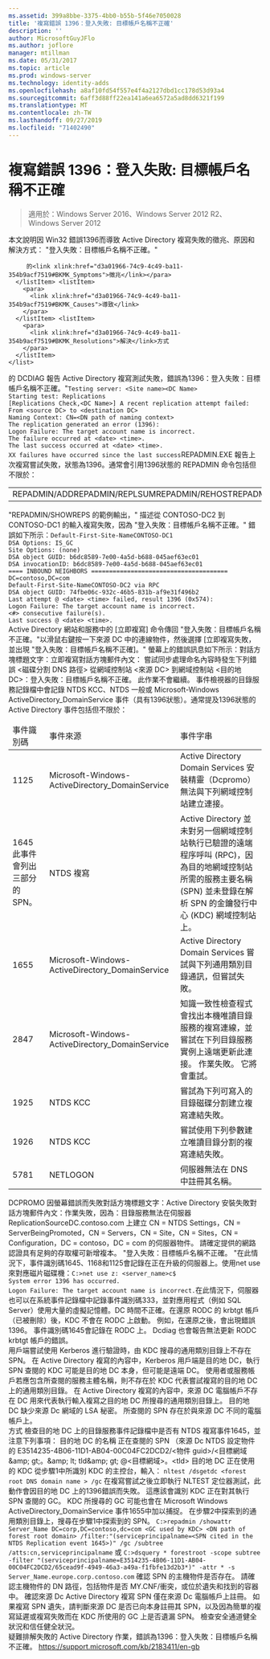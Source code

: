 ```yaml
---
ms.assetid: 399a8bbe-3375-4bb0-b55b-5f46e7050028
title: '複寫錯誤 1396：登入失敗: 目標帳戶名稱不正確'
description: ''
author: MicrosoftGuyJFlo
ms.author: joflore
manager: mtillman
ms.date: 05/31/2017
ms.topic: article
ms.prod: windows-server
ms.technology: identity-adds
ms.openlocfilehash: a8af10fd54f557e4f4a2127dbd1cc178d53d93a4
ms.sourcegitcommit: 6aff3d88ff22ea141a6ea6572a5ad8dd6321f199
ms.translationtype: MT
ms.contentlocale: zh-TW
ms.lasthandoff: 09/27/2019
ms.locfileid: "71402490"
---
```

# <a name="replication-error-1396-logon-failure-the-target-account-name-is-incorrect"></a>複寫錯誤 1396：登入失敗: 目標帳戶名稱不正確

>適用於：Windows Server 2016、Windows Server 2012 R2、Windows Server 2012


<developerConceptualDocument xmlns="https://ddue.schemas.microsoft.com/authoring/2003/5" xmlns:xlink="https://www.w3.org/1999/xlink" xmlns:xsi="https://www.w3.org/2001/XMLSchema-instance" xsi:schemaLocation="https://ddue.schemas.microsoft.com/authoring/2003/5 http://clixdevr3.blob.core.windows.net/ddueschema/developer.xsd"> <introduction>
    <para>本文說明因 Win32 錯誤1396而導致 Active Directory 複寫失敗的徵兆、原因和解決方式： &quot;登入失敗：目標帳戶名稱不正確。&quot; </para>
    <list class="bullet"> <listItem>
        <para>
          
         的<link xlink:href="d3a01966-74c9-4c49-ba11-354b9acf7519#BKMK_Symptoms">徵兆</link></para>
      </listItem> <listItem>
        <para>
          <link xlink:href="d3a01966-74c9-4c49-ba11-354b9acf7519#BKMK_Causes">導致</link>
        </para>
      </listItem> <listItem>
        <para>
          <link xlink:href="d3a01966-74c9-4c49-ba11-354b9acf7519#BKMK_Resolutions">解決</link>方式
        </para>
      </listItem>
    </list>
  </introduction>
  <section address="BKMK_Symptoms">
    <content>
       的
    <title>徵兆</title><para />
      <list class="ordered">
<listItem><para>DCDIAG 報告 Active Directory 複寫測試失敗，錯誤為1396：登入失敗：目標帳戶名稱不正確。&quot;</para><code>Testing server: &lt;Site name&gt;&lt;DC Name&gt;
Starting test: Replications
[Replications Check,&lt;DC Name&gt;] A recent replication attempt failed:
From &lt;source DC&gt; to &lt;destination DC&gt;
Naming Context: CN=&lt;DN path of naming context&gt;
<codeFeaturedElement>The replication generated an error (1396):
Logon Failure: The target account name is incorrect.</codeFeaturedElement>
The failure occurred at &lt;date&gt; &lt;time&gt;.
The last success occurred at &lt;date&gt; &lt;time&gt;.
XX failures have occurred since the last success</code></listItem><listItem><para>REPADMIN.EXE 報告上次複寫嘗試失敗，狀態為1396。</para><para>通常會引用1396狀態的 REPADMIN 命令包括但不限於：</para><table xmlns:caps="https://schemas.microsoft.com/build/caps/2013/11"><tbody><tr><TD><list class="bullet"><listItem><para>REPADMIN/ADD</para></listItem><listItem><para>REPADMIN/REPLSUM</para></listItem><listItem><para>REPADMIN/REHOST</para></listItem><listItem><para>REPADMIN/SHOWVECTOR/LATENCY</para></listItem></list></TD><TD><list class="bullet"><listItem><para>REPADMIN/SHOWREPS</para></listItem><listItem><para>REPADMIN/SHOWREPL</para></listItem><listItem><para>REPADMIN/SYNCALL</para></listItem></list></TD></tr></tbody></table><para>&quot;REPADMIN/SHOWREPS 的範例輸出，&quot; 描述從 CONTOSO-DC2 到 CONTOSO-DC1 的輸入複寫失敗，因為 &quot;登入失敗：目標帳戶名稱不正確。&quot; 錯誤如下所示：</para><code>Default-First-Site-NameCONTOSO-DC1
DSA Options: IS_GC 
Site Options: (none)
DSA object GUID: b6dc8589-7e00-4a5d-b688-045aef63ec01
DSA invocationID: b6dc8589-7e00-4a5d-b688-045aef63ec01
==== INBOUND NEIGHBORS ======================================
DC=contoso,DC=com
Default-First-Site-NameCONTOSO-DC2 via RPC
DSA object GUID: 74fbe06c-932c-46b5-831b-af9e31f496b2
Last attempt @ &lt;date&gt; &lt;time&gt; failed, <codeFeaturedElement>result 1396 (0x574):
Logon Failure: The target account name is incorrect.</codeFeaturedElement>
&lt;#&gt; consecutive failure(s).
Last success @ &lt;date&gt; &lt;time&gt;.
</code></listItem><listItem><para>Active Directory 網站和服務中的 [<ui>立即</ui>複寫] 命令傳回 &quot;登入失敗：目標帳戶名稱不正確。&quot;</para><para>以滑鼠右鍵按一下來源 DC 中的連線物件，然後選擇 [<ui>立即</ui>複寫失敗，並出現 &quot;登入失敗：目標帳戶名稱不正確]。&quot; 螢幕上的錯誤訊息如下所示：</para><para>對話方塊標題文字：</para><para>立即複寫</para><para>對話方塊郵件內文： </para><para>嘗試同步處理命名內容時發生下列錯誤 &lt;磁碟分割 DNS 路徑&gt; 從網域控制站 &lt;來源 DC&gt; 到網域控制站 &lt;目的地 DC&gt;：登入失敗：目標帳戶名稱不正確。 此作業不會繼續。 </para></listItem><listItem><para>事件檢視器的目錄服務記錄檔中會記錄 NTDS KCC、NTDS 一般或 Microsoft-Windows ActiveDirectory_DomainService 事件（具有1396狀態）。</para><para>通常提及1396狀態的 Active Directory 事件包括但不限於：</para><table xmlns:caps="https://schemas.microsoft.com/build/caps/2013/11"><thead><tr><TD><para>事件識別碼</para></TD><TD><para>事件來源</para></TD><TD><para>事件字串</para></TD></tr></thead><tbody><tr><TD><para>1125</para></TD><TD><para>Microsoft-Windows-ActiveDirectory_DomainService</para></TD><TD><para>Active Directory Domain Services 安裝精靈（Dcpromo）無法與下列網域控制站建立連接。</para></TD></tr><tr><TD><para>1645</para><para>此事件會列出三部分的 SPN。</para></TD><TD><para>NTDS 複寫</para></TD><TD><para>Active Directory 並未對另一個網域控制站執行已驗證的遠端程序呼叫 (RPC)，因為目的地網域控制站所需的服務主要名稱 (SPN) 並未登錄在解析 SPN 的金鑰發行中心 (KDC) 網域控制站上。</para></TD></tr><tr><TD><para>1655</para></TD><TD><para>Microsoft-Windows-ActiveDirectory_DomainService</para></TD><TD><para>Active Directory Domain Services 嘗試與下列通用類別目錄通訊，但嘗試失敗。</para></TD></tr><tr><TD><para>2847</para></TD><TD><para>Microsoft-Windows-ActiveDirectory_DomainService</para></TD><TD><para>知識一致性檢查程式會找出本機唯讀目錄服務的複寫連線，並嘗試在下列目錄服務實例上遠端更新此連接。 作業失敗。 它將會重試。</para></TD></tr><tr><TD><para>1925</para></TD><TD><para>NTDS KCC</para></TD><TD><para>嘗試為下列可寫入的目錄磁碟分割建立複寫連結失敗。</para></TD></tr><tr><TD><para>1926</para></TD><TD><para>NTDS KCC</para></TD><TD><para>嘗試使用下列參數建立唯讀目錄分割的複寫連結失敗。</para></TD></tr><tr><TD><para>5781</para></TD><TD><para>NETLOGON</para></TD><TD><para> 伺服器無法在 DNS 中註冊其名稱。</para></TD></tr></tbody></table></listItem><listItem><para>DCPROMO 因螢幕錯誤而失敗</para><para>對話方塊標題文字：</para><para>Active Directory 安裝失敗</para><para>對話方塊郵件內文：</para><para>作業失敗，因為：目錄服務無法在伺服器 ReplicationSourceDC.contoso.com 上建立 CN = NTDS Settings，CN = ServerBeingPromoted，CN = Servers，CN = Site，CN = Sites，CN = Configuration，DC = contoso，DC = com 的伺服器物件。 </para><para>請確定提供的網路認證具有足夠的存取權可新增複本。 </para><para>
&quot;登入失敗：目標帳戶名稱不正確。 &quot;</para><para>在此情況下，事件識別碼1645、1168和1125會記錄在正在升級的伺服器上。</para></listItem><listItem><para>使用<embeddedLabel>net use 來</embeddedLabel>對應磁片磁碟機：</para><code>C:&gt;net use z: &lt;server_name&gt;c$
System error 1396 has occurred.
Logon Failure: The target account name is incorrect.</code><para>在此情況下，伺服器也可以在系統事件記錄檔中記錄事件識別碼333，並對應用程式（例如 SQL Server）使用大量的虛擬記憶體。</para></listItem><listItem><para>DC 時間不正確。</para></listItem><listItem><para>在還原 RODC 的 krbtgt 帳戶（已被刪除）後，KDC 不會在 RODC 上啟動。 例如，在還原之後，會出現錯誤1396。 </para><para>
事件識別碼1645會記錄在 RODC 上。 </para><para>
Dcdiag 也會報告無法更新 RODC krbtgt 帳戶的錯誤。 </para></listItem>
</list>
    </content>
  </section>
  <section address="BKMK_Causes">
    <title>導致</title>
    <content>
      <para />
      <list class="ordered">
        <listItem>
          <para>用戶端嘗試使用 Kerberos 進行驗證時，由 KDC 搜尋的通用類別目錄上不存在 SPN。</para>
          <para>在 Active Directory 複寫的內容中，Kerberos 用戶端是目的地 DC，執行 SPN 查閱的 KDC 可能是目的地 DC 本身，但可能是遠端 DC。</para>
        </listItem>
        <listItem>
          <para>使用者或服務帳戶若應包含所查閱的服務主體名稱，則不存在於 KDC 代表嘗試複寫的目的地 DC 上的通用類別目錄。</para>
          <para>在 Active Directory 複寫的內容中，來源 DC 電腦帳戶不存在 DC 用來代表執行輸入複寫之目的地 DC 所搜尋的通用類別目錄上。</para>
        </listItem>
        <listItem>
          <para>目的地 DC 缺少來源 Dc 網域的 LSA 秘密。</para>
        </listItem>
        <listItem>
          <para>所查閱的 SPN 存在於與來源 DC 不同的電腦帳戶上。</para>
        </listItem>
      </list>
    </content>
  </section>
  <section address="BKMK_Resolutions">
    <title>解決</title>方式
    <content>
      <list class="ordered">
        <listItem>
          <para>檢查目的地 DC 上的目錄服務事件記錄檔中是否有 NTDS 複寫事件1645，並注意下列事項：</para>
          <para>目的地 DC 的名稱</para>
          <para>正在查閱的 SPN （來源 Dc NTDS 設定物件的 E3514235-4B06-11D1-AB04-00C04FC2DCD2/&lt;物件 guid&gt;/&lt;目標網域&amp;amp; gt;。&amp;amp; lt; tld&amp;amp; gt; @&lt;目標網域&gt;。&lt;tld&gt;</para>
          <para>目的地 DC 正在使用的 KDC</para>
        </listItem>
        <listItem>
          <para>從步驟1中所識別 KDC 的主控台，輸入： </para>
          <code>nltest /dsgetdc &lt;forest root DNS domain name &gt; /gc</code>
          <para>在複寫嘗試之後立即執行 NLTEST 定位器測試，此動作會因目的地 DC 上的1396錯誤而失敗。 </para>
          <para>這應該會識別 KDC 正在對其執行 SPN 查閱的 GC。 </para>
          <para>KDC 所搜尋的 GC 可能也會在 Microsoft Windows ActiveDirectory_DomainService 事件1655中加以捕捉。</para>
        </listItem>
        <listItem>
          <para>在步驟2中探索到的通用類別目錄上，搜尋在步驟1中探索到的 SPN。</para>
          <code>C:&gt;repadmin /showattr Server_Name DC=corp,DC=contoso,dc=com &lt;GC used by KDC&gt; &lt;DN path of forest root domain&gt; /filter:&quot;(serviceprincipalname=&lt;SPN cited in the NTDS Replication event 1645&gt;)&quot; /gc /subtree /atts:cn,serviceprincipalname</code>
          <para>或</para>
          <code>C:&gt;dsquery * forestroot -scope subtree -filter &quot;(serviceprincipalname=E3514235-4B06-11D1-AB04-00C04FC2DCD2/65cead9f-4949-46a3-a49a-f1fbfe13d2b3*)&quot; -attr * -s Server_Name.europe.corp.contoso.com</code>
          <para>確認 SPN 的主機物件是否存在。</para>
          <para>請確認主機物件的 DN 路徑，包括物件是否 MY.CNF/衝突，或位於遺失和找到的容器中。</para>
          <para>確認來源 Dc Active Directory 複寫 SPN 僅在來源 Dc 電腦帳戶上註冊。</para>
          <para>如果複寫 SPN 遺失，請判斷來源 DC 是否已向本身註冊其 SPN，以及因為簡單的複寫延遲或複寫失敗而在 KDC 所使用的 GC 上是否遺漏 SPN。</para>
        </listItem>
        <listItem>
          <para>檢查安全通道健全狀況和信任健全狀況。</para>
        </listItem>
      </list>
    </content>
  </section>
  <relatedTopics>
    <externalLink>
      <linkText>疑難排解失敗的 Active Directory 作業，錯誤為1396：登入失敗：目標帳戶名稱不正確。</linkText>
      <linkUri><a href="https://support.microsoft.com/kb/2183411/en-gb" data-raw-source="https://support.microsoft.com/kb/2183411/en-gb">https://support.microsoft.com/kb/2183411/en-gb</a></linkUri> 
    </externalLink>
  </relatedTopics>
</developerConceptualDocument>


